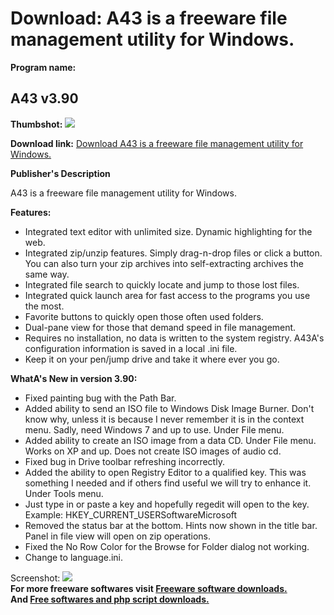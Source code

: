 # Download: A43 is a freeware file management utility for Windows. 

**Program name:**

## A43 v3.90

  
**Thumbshot:** ![](http://www.freewarefiles.com/screenshot/a43v3_md.jpg)   
  
**Download link:** [Download A43 is a freeware file management utility for Windows. ](http://freesoftwares.boysofts.com/A43_program_23385.html)  
  


**Publisher's Description**  
  


A43 is a freeware file management utility for Windows. 

**Features:**

  * Integrated text editor with unlimited size. Dynamic highlighting for the web. 
  * Integrated zip/unzip features. Simply drag-n-drop files or click a button. You can also turn your zip archives into self-extracting archives the same way. 
  * Integrated file search to quickly locate and jump to those lost files. 
  * Integrated quick launch area for fast access to the programs you use the most. 
  * Favorite buttons to quickly open those often used folders. 
  * Dual-pane view for those that demand speed in file management. 
  * Requires no installation, no data is written to the system registry. A43A's configuration information is saved in a local .ini file. 
  * Keep it on your pen/jump drive and take it where ever you go. 

**WhatA's New in version 3.90:**

  * Fixed painting bug with the Path Bar. 
  * Added ability to send an ISO file to Windows Disk Image Burner. Don't know why, unless it is because I never remember it is in the context menu. Sadly, need Windows 7 and up to use. Under File menu. 
  * Added ability to create an ISO image from a data CD. Under File menu. Works on XP and up. Does not create ISO images of audio cd. 
  * Fixed bug in Drive toolbar refreshing incorrectly. 
  * Added the ability to open Registry Editor to a qualified key. This was something I needed and if others find useful we will try to enhance it. Under Tools menu. 
  * Just type in or paste a key and hopefully regedit will open to the key. Example: HKEY_CURRENT_USERSoftwareMicrosoft 
  * Removed the status bar at the bottom. Hints now shown in the title bar. Panel in file view will open on zip operations. 
  * Fixed the No Row Color for the Browse for Folder dialog not working. 
  * Change to language.ini. 

  
  
Screenshot: ![](http://www.freewarefiles.com/screenshot/a43v3.jpg)   
**For more freeware softwares visit [Freeware software downloads.](http://freesoftwares.boysofts.com/)**   
**And [Free softwares and php script downloads.](http://www.boysofts.com/)**
